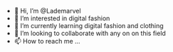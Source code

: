 - 👋 Hi, I’m @Lademarvel
- 👀 I’m interested in digital fashion
- 🌱 I’m currently learning digital fashion and clothing
- 💞️ I’m looking to collaborate with any on on this field
- 📫 How to reach me ...

<!---
Lademarvel/Lademarvel is a ✨ special ✨ repository because its `README.md` (this file) appears on your GitHub profile.
You can click the Preview link to take a look at your changes.
--->
